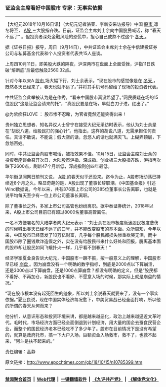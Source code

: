 ### 证监会主席看好中国股市 专家：无事实依据
------------------------

<p>
 【大纪元2018年10月16日讯】（大纪元记者骆亚、李新安采访报导）中国
 <a href="http://www.epochtimes.com/gb/tag/%E8%82%A1%E5%B8%82.html">
  股市
 </a>
 凛冬将至，
 <a href="http://www.epochtimes.com/gb/tag/a%E8%82%A1.html">
  A股
 </a>
 三大股指齐跌。日前，证监会主席刘士余向中国股民喊话，称 “春天不远了” 。但投资者深处金融风险的恐慌中，担心自己或熬不过这个
 <a href="http://www.epochtimes.com/gb/tag/%E5%86%AC%E5%A4%A9.html">
  冬天
 </a>
 。
</p>
<p>
 据《证券日报》报导，周日（9月14日），中共证监会主席刘士余在中信建投证券公司与私募基金代表和个人投资者代表共15人座谈。
</p>
<p>
 上周四10月11日，即美股大跌的隔夜，沪深两市在盘面上全面受挫，沪指11日跌破“熔断底”后最低触及2560.32点。
</p>
<p>
 针对今年以来A
 <a href="http://www.epochtimes.com/gb/tag/%E8%82%A1%E5%B8%82.html">
  股市
 </a>
 场大幅下行，刘士余表示，“现在股市的感觉像是在
 <a href="http://www.epochtimes.com/gb/tag/%E5%86%AC%E5%A4%A9.html">
  冬天
 </a>
 ，既然冬天已经来了，春天也就不远了。”并将其手机号码留给了现场的投资者代表。
</p>
<p>
 中共证监会此举被认为是在作秀，“看来中国股市真没希望了。”网民质疑在场的15位股民“这是证监会请来的托”，“真股民要是在场，早就白刀子进，红出了。”
</p>
<p>
 @为紫痴狂LOVE ： 股市惨不忍睹，为官者竟然还能笑得出来！
</p>
<p>
 贵州独立思想者、知名异议人士曾宁在接受大纪元采访时表示，他认为刘士余是在“胡说八道，给股民打的强心针”。他指出，这样的胡说八道，无需承担任何责任。真话不敢说，不能说；假大空的话，忽悠人的话也就满天飞。上糊弄顶层，下忽悠百姓。
</p>
<p>
 同时，中共证监会向股市喊话，被指效果不佳。10月15日，证监会主席刘士余的投资者座谈会召开次日，大陆股市沪指、深成指、创业板三大股指齐跌，沪指再次跌下2600点，刷新47个月新低，深成指则创四年最低。
</p>
<p>
 华尔街见闻网日前刊文说，
 <a href="http://www.epochtimes.com/gb/tag/a%E8%82%A1.html">
  A股
 </a>
 的春天似乎还没来。迄今为止，A股市场动荡已持续近8个月之久。略显奇葩的是，A股出现了董事长辞职潮。《中国基金报》引述Wind数据说，今年以来，共有376家上市公司的385位董事长公告离职，也就是说平均每天至少有一位上市公司董事长离职。
</p>
<p>
 除了董事长之外，多家上市公司高管也纷纷离职。据中泰证券统计，2018年以来，A股上市公司目前已有超过8000名董事高管离任。
</p>
<p>
 一名不方便署名的大陆学者向大纪元表示：“刘士余在股市极度低迷股民极度悲伤的时候喊出春天已经不远了的口号，并不能改变股市的基本面。众所周知，今年以来，中国股市已经蒸发了10万亿财富，几乎每个股民都损失惨重欲哭无泪，而中国股市除了圈钱欺诈造假之外，实在没有给股民带来什么好处和回报，脱离基本面的股市却让股民如同飞蛾扑火一样，几乎看不到春天！”
</p>
<p>
 经济学家夏业良告诉大纪元，中国股市一蹶不振，按一般意义上的理解，中国股市早已经
 <a href="http://www.epochtimes.com/gb/tag/%E5%B4%A9%E7%9B%98.html">
  崩盘
 </a>
 。因为崩盘没有一个明确的数字指标，到底是2000点以下算崩溃，还是3000点以下算崩盘，还是1000点算崩盘？都没有明确的定义，但是“股民都不看好、不再加仓，新股民也不看好、不愿意入场的时候，那实际上就是崩盘的情况。”
</p>
<p>
 “现在股市根本没有起死回生的迹象，所以刘士余说春天就要来了，没有一个事实依据。”夏业良说，现在中国实体经济每况愈下，中美贸易战已经全面打响，所以他的所谓的春天从何而来？
</p>
<p>
 他分析，从意识形态和投资环境来讲，都是越来越恶化，政治上越来越逼近文革时代。毛时代，市场经济方面已经全面倒退到计划经济，用大量的国企去蚕食民营企业，而整个的国民经济老本已经吃不了多少年了。股市在目前情况下是没有希望的，就算是政府托市，搞一下大户入场，巨额资金入场救市，救不了，也救不起来，“阿斗是扶不起来的。”
</p>
<p>
 责任编辑：高静
</p>

原文链接：http://www.epochtimes.com/gb/18/10/15/n10785399.htm


------------------------
#### [禁闻聚合首页](https://github.com/gfw-breaker/banned-news/blob/master/README.md) &nbsp;|&nbsp; [Web代理](https://github.com/gfw-breaker/open-proxy/blob/master/README.md) &nbsp;|&nbsp; [一键翻墙软件](https://github.com/gfw-breaker/nogfw/blob/master/README.md) &nbsp;|&nbsp; [《九评共产党》](https://github.com/gfw-breaker/9ping.md/blob/master/README.md#九评之一评共产党是什么) &nbsp;|&nbsp; [《解体党文化》](https://github.com/gfw-breaker/jtdwh.md/blob/master/README.md#绪论)